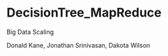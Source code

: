 # DecisionTree_MapReduce 
 Big Data Scaling             
                                          
 Donald Kane, Jonathan Srinivasan, Dakota Wilson                                          
